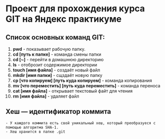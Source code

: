 # Проект для прохождения курса GIT на Яндекс практикуме  
## Список основных команд GIT:    
1. **pwd** - показывает рабочую папку.  
2. **cd [путь к папке]** - команда смены папки  
3. **cd [~]** - перейти в домашнюю директорию  
4. **ls** - отоброзит содержимое директории  
5. **touch [имя файла]** - создаёт новый файл  
6. **mkdir [имя папки]** - сщздаёт новую папку  
7. **cp [что копируем] [путь куда копируем]** - команда копирования  
8. **mv [что переместить] [путь куда переместить]** - команда переноса  
9. **cat [имя файла]** - открывает текстовый файт для чтения  
10. **rm [имя файла]** - удаляет файл  
## Хеш — идентификатор коммита ##  
	- У каждого коммита есть свой уникальный хеш, который преобразуеся с помощью алгоритма SHA-1.  
	- Хеш хранится в папке .git




